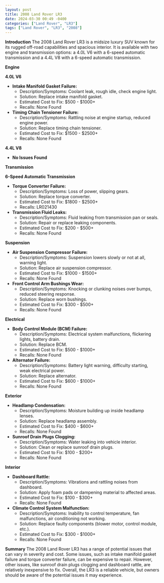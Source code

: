 ```yaml
---
layout: post
title: 2008 Land Rover LR3
date: 2024-03-30 00:49 -0400
categories: ["Land Rover", "LR3"]
tags: ["Land Rover", "LR3", "2008"]
---
```

**Introduction**
The 2008 Land Rover LR3 is a midsize luxury SUV known for its rugged off-road capabilities and spacious interior. It is available with two engine and transmission options: a 4.0L V6 with a 6-speed automatic transmission and a 4.4L V8 with a 6-speed automatic transmission.

**Engine**

**4.0L V6**
* **Intake Manifold Gasket Failure:**
    * Description/Symptoms: Coolant leak, rough idle, check engine light.
    * Solution: Replace intake manifold gasket.
    * Estimated Cost to Fix: $500 - $1000+
    * Recalls: None Found
* **Timing Chain Tensioner Failure:**
    * Description/Symptoms: Rattling noise at engine startup, reduced engine power.
    * Solution: Replace timing chain tensioner.
    * Estimated Cost to Fix: $1500 - $2500+
    * Recalls: None Found

**4.4L V8**
* **No Issues Found**

**Transmission**

**6-Speed Automatic Transmission**
* **Torque Converter Failure:**
    * Description/Symptoms: Loss of power, slipping gears.
    * Solution: Replace torque converter.
    * Estimated Cost to Fix: $1800 - $2500+
    * Recalls: LR021430
* **Transmission Fluid Leaks:**
    * Description/Symptoms: Fluid leaking from transmission pan or seals.
    * Solution: Repair or replace leaking components.
    * Estimated Cost to Fix: $200 - $500+
    * Recalls: None Found

**Suspension**

* **Air Suspension Compressor Failure:**
    * Description/Symptoms: Suspension lowers slowly or not at all, warning light.
    * Solution: Replace air suspension compressor.
    * Estimated Cost to Fix: $1000 - $1500+
    * Recalls: None Found
* **Front Control Arm Bushings Wear:**
    * Description/Symptoms: Knocking or clunking noises over bumps, reduced steering response.
    * Solution: Replace worn bushings.
    * Estimated Cost to Fix: $300 - $500+
    * Recalls: None Found

**Electrical**

* **Body Control Module (BCM) Failure:**
    * Description/Symptoms: Electrical system malfunctions, flickering lights, battery drain.
    * Solution: Replace BCM.
    * Estimated Cost to Fix: $500 - $1000+
    * Recalls: None Found
* **Alternator Failure:**
    * Description/Symptoms: Battery light warning, difficulty starting, weak electrical power.
    * Solution: Replace alternator.
    * Estimated Cost to Fix: $600 - $1000+
    * Recalls: None Found

**Exterior**

* **Headlamp Condensation:**
    * Description/Symptoms: Moisture building up inside headlamp lenses.
    * Solution: Replace headlamp assembly.
    * Estimated Cost to Fix: $400 - $600+
    * Recalls: None Found
* **Sunroof Drain Plugs Clogging:**
    * Description/Symptoms: Water leaking into vehicle interior.
    * Solution: Clean or replace sunroof drain plugs.
    * Estimated Cost to Fix: $100 - $200+
    * Recalls: None Found

**Interior**

* **Dashboard Rattle:**
    * Description/Symptoms: Vibrations and rattling noises from dashboard.
    * Solution: Apply foam pads or dampening material to affected areas.
    * Estimated Cost to Fix: $100 - $300+
    * Recalls: None Found
* **Climate Control System Malfunction:**
    * Description/Symptoms: Inability to control temperature, fan malfunctions, air conditioning not working.
    * Solution: Replace faulty components (blower motor, control module, etc.).
    * Estimated Cost to Fix: $300 - $1000+
    * Recalls: None Found

**Summary**
The 2008 Land Rover LR3 has a range of potential issues that can vary in severity and cost. Some issues, such as intake manifold gasket failure and torque converter failure, can be expensive to repair. However, other issues, like sunroof drain plugs clogging and dashboard rattle, are relatively inexpensive to fix. Overall, the LR3 is a reliable vehicle, but owners should be aware of the potential issues it may experience.
